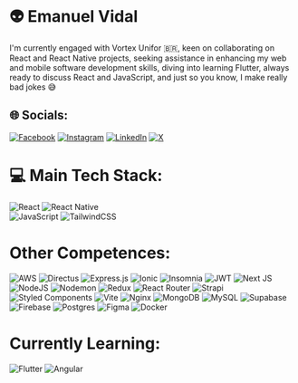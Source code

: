 # 👽 Emanuel Vidal 
I'm currently engaged with Vortex Unifor 🇧🇷, keen on collaborating on React and React Native projects, seeking assistance in enhancing my web and mobile software development skills, diving into learning Flutter, always ready to discuss React and JavaScript, and just so you know, I make really bad jokes 😅


## 🌐 Socials:
[![Facebook](https://img.shields.io/badge/Facebook-%231877F2.svg?logo=Facebook&logoColor=white)](https://facebook.com/emanuel.vidal.92) [![Instagram](https://img.shields.io/badge/Instagram-%23E4405F.svg?logo=Instagram&logoColor=white)](https://instagram.com/emanuelvidall) [![LinkedIn](https://img.shields.io/badge/LinkedIn-%230077B5.svg?logo=linkedin&logoColor=white)](https://linkedin.com/in/emanuel-vidal-4b435170) [![X](https://img.shields.io/badge/X-black.svg?logo=X&logoColor=white)](https://x.com/emanuelvidall) 

# 💻 Main Tech Stack:
![React](https://img.shields.io/badge/react-%2320232a.svg?style=flat&logo=react&logoColor=%2361DAFB) 
![React Native](https://img.shields.io/badge/react_native-%2320232a.svg?style=flat&logo=react&logoColor=%2361DAFB)  
![JavaScript](https://img.shields.io/badge/javascript-%23323330.svg?style=flat&logo=javascript&logoColor=%23F7DF1E)
![TailwindCSS](https://img.shields.io/badge/tailwindcss-%2338B2AC.svg?style=flat&logo=tailwind-css&logoColor=white)

# Other Competences:
 ![AWS](https://img.shields.io/badge/AWS-%23FF9900.svg?style=flat&logo=amazon-aws&logoColor=white) ![Directus](https://img.shields.io/badge/directus-%2364f.svg?style=flat&logo=directus&logoColor=white) ![Express.js](https://img.shields.io/badge/express.js-%23404d59.svg?style=flat&logo=express&logoColor=%2361DAFB) ![Ionic](https://img.shields.io/badge/Ionic-%233880FF.svg?style=flat&logo=Ionic&logoColor=white) ![Insomnia](https://img.shields.io/badge/Insomnia-black?style=flat&logo=insomnia&logoColor=5849BE)  ![JWT](https://img.shields.io/badge/JWT-black?style=flat&logo=JSON%20web%20tokens) ![Next JS](https://img.shields.io/badge/Next-black?style=flat&logo=next.js&logoColor=white) ![NodeJS](https://img.shields.io/badge/node.js-6DA55F?style=flat&logo=node.js&logoColor=white) ![Nodemon](https://img.shields.io/badge/NODEMON-%23323330.svg?style=flat&logo=nodemon&logoColor=%BBDEAD) ![Redux](https://img.shields.io/badge/redux-%23593d88.svg?style=flat&logo=redux&logoColor=white) ![React Router](https://img.shields.io/badge/React_Router-CA4245?style=flat&logo=react-router&logoColor=white)  ![Strapi](https://img.shields.io/badge/strapi-%232E7EEA.svg?style=flat&logo=strapi&logoColor=white) ![Styled Components](https://img.shields.io/badge/styled--components-DB7093?style=flat&logo=styled-components&logoColor=white) ![Vite](https://img.shields.io/badge/vite-%23646CFF.svg?style=flat&logo=vite&logoColor=white) ![Nginx](https://img.shields.io/badge/nginx-%23009639.svg?style=flat&logo=nginx&logoColor=white) ![MongoDB](https://img.shields.io/badge/MongoDB-%234ea94b.svg?style=flat&logo=mongodb&logoColor=white) ![MySQL](https://img.shields.io/badge/mysql-%2300000f.svg?style=flat&logo=mysql&logoColor=white) ![Supabase](https://img.shields.io/badge/Supabase-3ECF8E?style=flat&logo=supabase&logoColor=white) ![Firebase](https://img.shields.io/badge/Firebase-039BE5?style=flat&logo=Firebase&logoColor=white) ![Postgres](https://img.shields.io/badge/postgres-%23316192.svg?style=flat&logo=postgresql&logoColor=white) ![Figma](https://img.shields.io/badge/figma-%23F24E1E.svg?style=flat&logo=figma&logoColor=white) ![Docker](https://img.shields.io/badge/docker-%230db7ed.svg?style=flat&logo=docker&logoColor=white)

# Currently Learning:
![Flutter](https://img.shields.io/badge/Flutter-%2302569B.svg?style=flat&logo=Flutter&logoColor=white)
![Angular](https://img.shields.io/badge/Angular-%2302569B.svg?style=flat&logo=Angular&logoColor=white)
